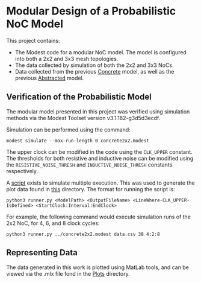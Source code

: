 # Modular Design of a Probabilistic NoC Model
This project contains:
* The Modest code for a modular NoC model. The model is configured into both a 2x2 and 3x3 mesh topologies.
* The data collected by simulation of both the 2x2 and 3x3 NoCs.
* Data collected from the previous
[Concrete](https://github.com/formal-verification-research/Modest-Probabilistic-Models-for-NoC/blob/master/FMICS2021/concrete.modest) 
model, as well as the previous
[Abstracted](https://github.com/formal-verification-research/Modest-Probabilistic-Models-for-NoC/blob/master/FMICS2021/predicateAbstract.modest)
model.

## Verification of the Probabilistic Model 
The modular model presented in this project was verified using simulation methods via the Modest Toolset version v3.1.182-g3d5d3ecdf.

Simulation can be performed using the command:

`modest simulate --max-run-length 0 concrete2x2.modest`

The upper clock can be modified in the code using the `CLK_UPPER` constant. The thresholds for both resistive and inductive noise can be modified using the `RESISTIVE_NOISE_THRESH` and `INDUCTIVE_NOISE_THRESH` constants respectively.

A [script](https://github.com/formal-verification-research/Modest-Probabilistic-Models-for-NoC/blob/master/NoC_Modular/Plots/runner.py) exists to simulate multiple execution. This was used to generate the plot data found in [this](https://github.com/formal-verification-research/Modest-Probabilistic-Models-for-NoC/tree/master/NoC_Modular/Plots/Data) directory. The format for running the script is:

`python3 runner.py <ModelPath> <OutputFileName> <LineWhere-CLK_UPPER-IsDefined> <StartClock:Interval:EndClock>`

For example, the following command would execute simulation runs of the 2x2 NoC, for 4, 6, and 8 clock cycles:

`python3 runner.py ../concrete2x2.modest data.csv 38 4:2:8`

## Representing Data
The data generated in this work is plotted using MatLab tools, and can be viewed via the .mlx file fond in the [Plots](https://github.com/formal-verification-research/Modest-Probabilistic-Models-for-NoC/tree/master/NoC_Modular/Plots) directory.
